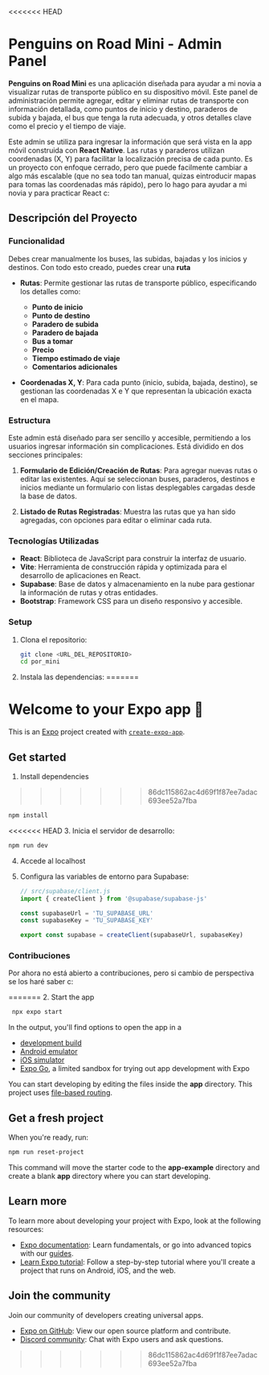 <<<<<<< HEAD

# Penguins on Road Mini - Admin Panel

**Penguins on Road Mini** es una aplicación diseñada para ayudar a mi novia a visualizar rutas de transporte público en su dispositivo móvil. Este panel de administración permite agregar, editar y eliminar rutas de transporte con información detallada, como puntos de inicio y destino, paraderos de subida y bajada, el bus que tenga la ruta adecuada, y otros detalles clave como el precio y el tiempo de viaje. 

Este admin se utiliza para ingresar la información que será vista en la app móvil construida con **React Native**. Las rutas y paraderos utilizan coordenadas (X, Y) para facilitar la localización precisa de cada punto. Es un proyecto con enfoque cerrado, pero que puede facilmente cambiar a algo más escalable (que no sea todo tan manual, quizas eintroducir mapas para tomas las coordenadas más rápido), pero lo hago para ayudar a mi novia y para practicar React c:

## Descripción del Proyecto

### Funcionalidad
Debes crear manualmente los buses, las subidas, bajadas y los inicios  y destinos. Con todo esto creado, puedes crear una **ruta**

- **Rutas**: Permite gestionar las rutas de transporte público, especificando los detalles como:
  - **Punto de inicio**
  - **Punto de destino**
  - **Paradero de subida**
  - **Paradero de bajada**
  - **Bus a tomar**
  - **Precio**
  - **Tiempo estimado de viaje**
  - **Comentarios adicionales**
  
- **Coordenadas X, Y**: Para cada punto (inicio, subida, bajada, destino), se gestionan las coordenadas X e Y que representan la ubicación exacta en el mapa.

### Estructura

Este admin está diseñado para ser sencillo y accesible, permitiendo a los usuarios ingresar información sin complicaciones. Está dividido en dos secciones principales:

1. **Formulario de Edición/Creación de Rutas**: Para agregar nuevas rutas o editar las existentes. Aquí se seleccionan buses, paraderos, destinos e inicios mediante un formulario con listas desplegables cargadas desde la base de datos.
  
2. **Listado de Rutas Registradas**: Muestra las rutas que ya han sido agregadas, con opciones para editar o eliminar cada ruta.

### Tecnologías Utilizadas

- **React**: Biblioteca de JavaScript para construir la interfaz de usuario.
- **Vite**: Herramienta de construcción rápida y optimizada para el desarrollo de aplicaciones en React.
- **Supabase**: Base de datos y almacenamiento en la nube para gestionar la información de rutas y otras entidades.
- **Bootstrap**: Framework CSS para un diseño responsivo y accesible.

### Setup

1. Clona el repositorio:
   ```bash
   git clone <URL_DEL_REPOSITORIO>
   cd por_mini
   ```

2. Instala las dependencias:
=======
# Welcome to your Expo app 👋

This is an [Expo](https://expo.dev) project created with [`create-expo-app`](https://www.npmjs.com/package/create-expo-app).

## Get started

1. Install dependencies

>>>>>>> 86dc115862ac4d69f1f87ee7adac693ee52a7fba
   ```bash
   npm install
   ```

<<<<<<< HEAD
3. Inicia el servidor de desarrollo:
   ```bash
   npm run dev
   ```

4. Accede al localhost

5. Configura las variables de entorno para Supabase:
   ```js
   // src/supabase/client.js
   import { createClient } from '@supabase/supabase-js'

   const supabaseUrl = 'TU_SUPABASE_URL'
   const supabaseKey = 'TU_SUPABASE_KEY'

   export const supabase = createClient(supabaseUrl, supabaseKey)
   ```

### Contribuciones

Por ahora no está abierto a contribuciones, pero si cambio de perspectiva se los haré saber c:

=======
2. Start the app

   ```bash
    npx expo start
   ```

In the output, you'll find options to open the app in a

- [development build](https://docs.expo.dev/develop/development-builds/introduction/)
- [Android emulator](https://docs.expo.dev/workflow/android-studio-emulator/)
- [iOS simulator](https://docs.expo.dev/workflow/ios-simulator/)
- [Expo Go](https://expo.dev/go), a limited sandbox for trying out app development with Expo

You can start developing by editing the files inside the **app** directory. This project uses [file-based routing](https://docs.expo.dev/router/introduction).

## Get a fresh project

When you're ready, run:

```bash
npm run reset-project
```

This command will move the starter code to the **app-example** directory and create a blank **app** directory where you can start developing.

## Learn more

To learn more about developing your project with Expo, look at the following resources:

- [Expo documentation](https://docs.expo.dev/): Learn fundamentals, or go into advanced topics with our [guides](https://docs.expo.dev/guides).
- [Learn Expo tutorial](https://docs.expo.dev/tutorial/introduction/): Follow a step-by-step tutorial where you'll create a project that runs on Android, iOS, and the web.

## Join the community

Join our community of developers creating universal apps.

- [Expo on GitHub](https://github.com/expo/expo): View our open source platform and contribute.
- [Discord community](https://chat.expo.dev): Chat with Expo users and ask questions.
>>>>>>> 86dc115862ac4d69f1f87ee7adac693ee52a7fba
